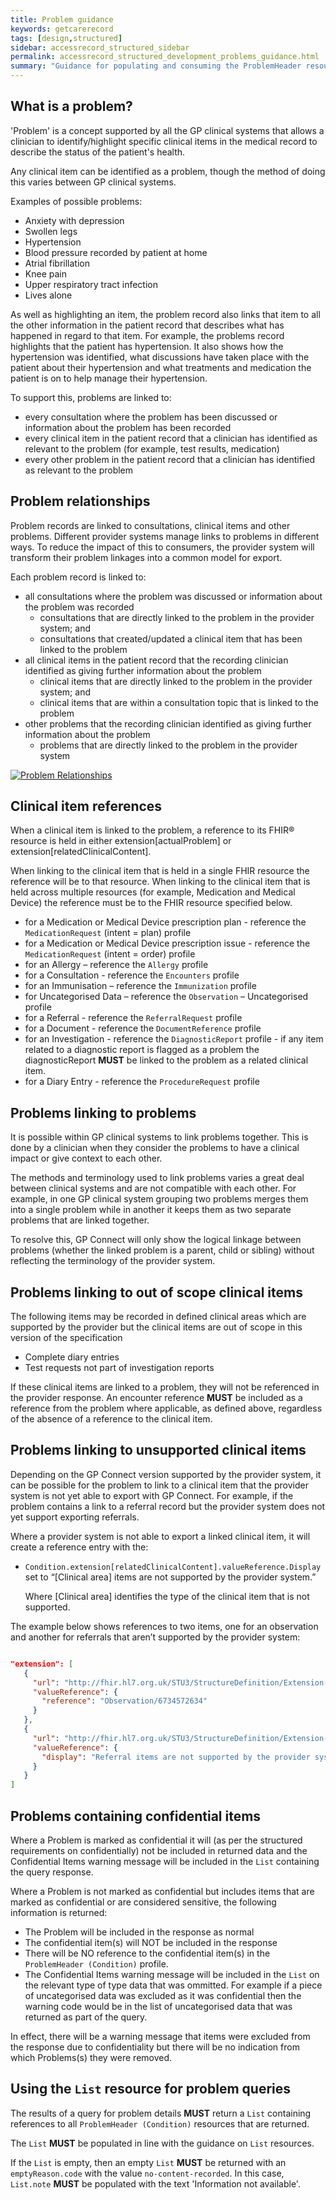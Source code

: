 ```yaml
---
title: Problem guidance
keywords: getcarerecord
tags: [design,structured]
sidebar: accessrecord_structured_sidebar
permalink: accessrecord_structured_development_problems_guidance.html
summary: "Guidance for populating and consuming the ProblemHeader resource"
---
```


## What is a problem? ##
'Problem' is a concept supported by all the GP clinical systems that allows a clinician to identify/highlight specific clinical items in the medical record to describe the status of the patient's health.

Any clinical item can be identified as a problem, though the method of doing this varies between GP clinical systems.

Examples of possible problems:
*	Anxiety with depression		
*	Swollen legs		
*	Hypertension		
*	Blood pressure recorded by patient at home 		
*	Atrial fibrillation		
*	Knee pain		
*	Upper respiratory tract infection		
*	Lives alone		

As well as highlighting an item, the problem record also links that item to all the other information in the patient record that describes what has happened in regard to that item.
For example, the problems record highlights that the patient has hypertension. 
It also shows how the hypertension was identified, what discussions have taken place with the patient about their hypertension and what treatments and medication the patient is on to help manage their hypertension.

To support this, problems are linked to:

* every consultation where the problem has been discussed or information about the problem has been recorded
* every clinical item in the patient record that a clinician has identified as relevant to the problem (for example, test results, medication)
* every other problem in the patient record that a clinician has identified as relevant to the problem

## Problem relationships
Problem records are linked to consultations, clinical items and other problems. Different provider systems manage links to problems in different ways. To reduce the impact of this to consumers, the provider system will transform their problem linkages into a common model for export.

Each problem record is linked to:
*	all consultations where the problem was discussed or information about the problem was recorded
    *	consultations that are directly linked to the problem in the provider system; and
    *	consultations that created/updated a clinical item that has been linked to the problem
*	all clinical items in the patient record that the recording clinician identified as giving further information about the problem
    *	clinical items that are directly linked to the problem in the provider system; and
    *	clinical items that are within a consultation topic that is linked to the problem
*	other problems that the recording clinician identified as giving further information about the problem
    *	problems that are directly linked to the problem in the provider system

<a href="images/access_structured/Problem_Relationships_1_5_v3.png"><img src="images/access_structured/Problem_Relationships_1_5_v3.png" alt="Problem Relationships" style="max-width:100%;max-height:100%;"></a>

## Clinical item references

When a clinical item is linked to the problem, a reference to its FHIR&reg; resource is held in either extension[actualProblem] or extension[relatedClinicalContent].

When linking to the clinical item that is held in a single FHIR resource the reference will be to that resource. When linking to the clinical item that is held across multiple resources (for example, Medication and Medical Device) the reference must be to the FHIR resource specified below.
* for a Medication or Medical Device prescription plan - reference the `MedicationRequest` (intent = plan) profile
* for a Medication or Medical Device prescription issue - reference the `MedicationRequest` (intent = order) profile
* for an Allergy – reference the `Allergy` profile
* for a Consultation - reference the `Encounters` profile
* for an Immunisation – reference the `Immunization` profile
* for Uncategorised Data – reference the `Observation` – Uncategorised profile
* for a Referral - reference the `ReferralRequest` profile
* for a Document - reference the `DocumentReference` profile
* for an Investigation - reference the `DiagnosticReport` profile - if any item related to a diagnostic report is flagged as a problem the diagnosticReport **MUST** be linked to the problem as a related clinical item.
* for a Diary Entry - reference the `ProcedureRequest` profile

## Problems linking to problems

It is possible within GP clinical systems to link problems together. This is done by a clinician when they consider the problems to have a clinical impact or give context to each other.

The methods and terminology used to link problems varies a great deal between clinical systems and are not compatible with each other. For example, in one GP clinical system grouping two problems merges them into a single problem while in another it keeps them as two separate problems that are linked together.

To resolve this, GP Connect will only show the logical linkage between problems (whether the linked problem is a parent, child or sibling) without reflecting the terminology of the provider system.

## Problems linking to out of scope clinical items

The following items may be recorded in defined clinical areas which are supported by the provider but the clinical items are out of scope in this version of the specification
- Complete diary entries
- Test requests not part of investigation reports

If these clinical items are linked to a problem, they will not be referenced in the provider response.
An encounter reference **MUST** be included as a reference from the problem where applicable, as defined above, regardless of the absence of a reference to the clinical item.

## Problems linking to unsupported clinical items

Depending on the GP Connect version supported by the provider system, it can be possible for the problem to link to a clinical item that the provider system is not yet able to export with GP Connect. For example, if the problem contains a link to a referral record but the provider system does not yet support exporting referrals.

Where a provider system is not able to export a linked clinical item, it will create a reference entry with the:

* `Condition.extension[relatedClinicalContent].valueReference.Display` set to “[Clinical area] items are not supported by the provider system.”

   Where [Clinical area] identifies the type of the clinical item that is not supported.

The example below shows references to two items, one for an observation and another for referrals that aren’t supported by the provider system:
```json

"extension": [
   {
     "url": "http://fhir.hl7.org.uk/STU3/StructureDefinition/Extension-CareConnect-RelatedClinicalContent-1",
     "valueReference": {
       "reference": "Observation/6734572634"
     }
   },
   {
     "url": "http://fhir.hl7.org.uk/STU3/StructureDefinition/Extension-CareConnect-RelatedClinicalContent-1",
     "valueReference": {
       "display": "Referral items are not supported by the provider system"
     }
   }
]
```


## Problems containing confidential items

Where a Problem is marked as confidential it will (as per the structured requirements on confidentially) not be included in returned data and the Confidential Items warning message will be included in the `List` containing the query response.

Where a Problem is not marked as confidential but includes items that are marked as confidential or are considered sensitive, the following information is returned:
* The Problem will be included in the response as normal
* The confidential item(s) will NOT be included in the response
* There will be NO reference to the confidential item(s) in the `ProblemHeader (Condition)` profile.
* The Confidential Items warning message will be included in the `List` on the relevant type of type data that was ommitted. For example if a piece of uncategorised data was excluded as it was confidential then the warning code would be in the list of uncategorised data that was returned as part of the query.

In effect, there will be a warning message that items were excluded from the response due to confidentiality but there will be no indication from which Problems(s) they were removed.

## Using the `List` resource for problem queries

The results of a query for problem details **MUST** return a `List` containing references to all `ProblemHeader (Condition)` resources that are returned.

The `List` **MUST** be populated in line with the guidance on `List` resources.

If the `List` is empty, then an empty `List` **MUST** be returned with an `emptyReason.code` with the value `no-content-recorded`. In this case, `List.note` **MUST** be populated with the text 'Information not available'.
